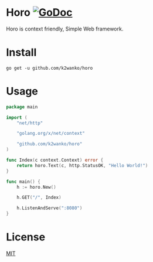 # Horo [![GoDoc](https://godoc.org/github.com/k2wanko/horo?status.svg)](https://godoc.org/github.com/k2wanko/horo)
Horo is context friendly, Simple Web framework.

# Install 

```
go get -u github.com/k2wanko/horo
```

# Usage

```go
package main

import (
    "net/http"

    "golang.org/x/net/context"

    "github.com/k2wanko/horo"
)

func Index(c context.Context) error {
    return horo.Text(c, http.StatusOK, "Hello World!")
}

func main() {
    h := horo.New()

    h.GET("/", Index)

    h.ListenAndServe(":8080")
}
```

# License

[MIT](https://github.com/k2wanko/horo/blob/master/LICENSE)
